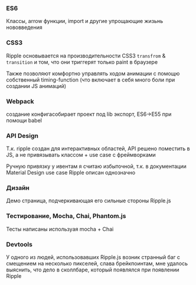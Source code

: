 ### ES6 
Классы, arrow функции, import и другие упрощающие жизьнь нововведения

### CSS3
Ripple основывается на производительности CSS3 `transfrom` & `transition` и том, что они триггерят только paint в браузере

Также позволяют комфортно управлять ходом анимации с помощю собственный timing-function (что включает в себя много боли при создании JS анимаций)

### Webpack
создание конфигасобирает проект под lib экспорт, ES6->E55 при помощи babel

### API Design
Т.к. ripple создан для интерактивных областей, API решено поместить в JS, а не привязывать классом + use case с фреймворками

Ручную привязку у ивентам я считаю избыточной, т.к. в документации Material Design use case Ripple описан однозначно

### Дизайн
Демо страница, подчеркивающая его сильные стороны Ripple.js 

### Тестирование, Mocha, Chai, Phantom.js
Тесты написаны используая mocha + Chai 

### Devtools
У одного из людей, использовавших Ripple.js возник странный баг с смещением на несколько пикселей, слава брейкпоинтам, мне удалось выяснить, что дело в сколлбаре, который появлялся при появлении Ripple